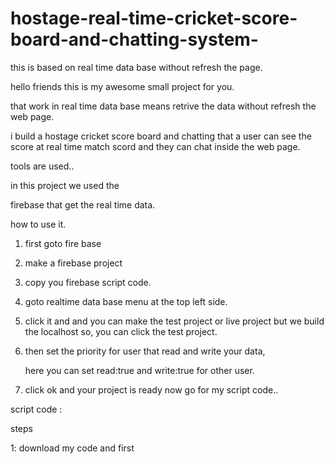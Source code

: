 # hostage-real-time-cricket-score-board-and-chatting-system-
this is based on real time data base without refresh the page. 


hello friends this is my awesome small project for you. 

that work in real time data base means retrive the data without refresh the web page. 

i build a hostage cricket score board and chatting that a user can see the score at real time match scord and they can chat
inside the web page. 


tools are used.. 

in this project we used the 

firebase that get the real time data. 


how to use it. 

1. first goto fire base

2. make a firebase project 



3. copy you firebase script code. 

4. goto realtime data base menu at the top left side. 

5. click it and and you can make the test project or live project 
   but we build the localhost so, you can click the test project. 
   
6. then set the priority for user that read and write your data, 

   here you can set read:true and write:true for other user. 
   
7. click ok and your project is ready now go for my script code.. 


script code :

steps 

1: download my code and first

   
